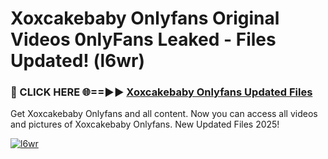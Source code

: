 # Xoxcakebaby Onlyfans Original Videos 0nlyFans Leaked - Files Updated! (l6wr)

<h3>🔴 CLICK HERE 🌐==►► <a href="https://tinyurl.com/ehrbuxhb" rel="nofollow">Xoxcakebaby Onlyfans Updated Files</a></h3>

Get Xoxcakebaby Onlyfans and all content. Now you can access all videos and pictures of Xoxcakebaby Onlyfans. New Updated Files 2025!

[![l6wr](https://i.imgur.com/lVYEuWS.gif)](https://tinyurl.com/ehrbuxhb)
